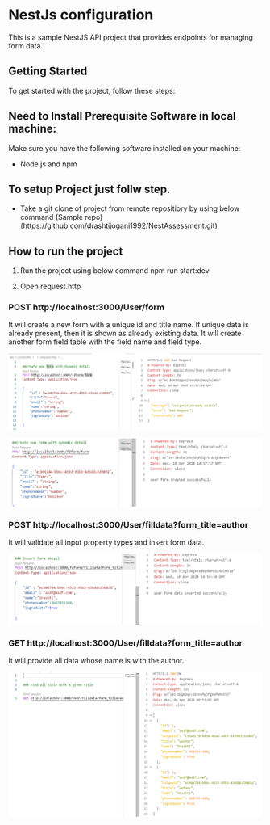 # NestJs configuration
This is a sample NestJS API project that provides endpoints for managing form data.

## Getting Started
To get started with the project, follow these steps:

## Need to Install Prerequisite Software in local machine:

Make sure you have the following software installed on your machine:
- Node.js and npm

## To setup Project just follw step.

- Take a git clone of project from remote repositiory by using below command (Sample repo)
   [(https://github.com/drashtijogani1992/NestAssessment.git)]()

## How to run the project

1. Run the project using below command
npm run start:dev

2. Open request.http

### POST http://localhost:3000/User/form
It will create a new form with a unique id and title name.
If unique data is already present, then it is shown as already existing data.
It will create another form field table with the field name and field type.

![Reference Image](Screenshot/SSR1.PNG)

![Reference Image](Screenshot/SSR11.PNG)



### POST http://localhost:3000/User/filldata?form_title=author
It will validate all input property types and insert form data.

![Reference Image](Screenshot/SSR2.PNG)



### GET http://localhost:3000/User/filldata?form_title=author

It will provide all data whose name is with the author.

![Reference Image](Screenshot/SR5.PNG)



